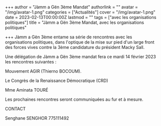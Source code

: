+++
author = "Jàmm a Gën 3ème Mandat"
authorlink = ""
avatar = "/img/avatar-1.png"
categories = ["Actualités"]
cover = "/img/avatar-1.png"
date = 2023-02-13T00:00:00Z
lastmod = ""
tags = ["avec les organisations politiques"]
title = "Jàmm a Gën 3ème Mandat, avec les organisations politiques"

+++
Jàmm a Gën 3ème entame sa série de rencontres avec les organisations politiques, dans l'optique de la mise sur pied d'un large front des forces vives contre la 3ème candidature du président Macky Sall.

Une délégation de Jàmm a Gën 3ème mandat fera ce mardi 14 février 2023 les rencontres suivantes :

Mouvement AGIR (Thierno BOCOUM).

Le Congrès de la Renaissance Démocratique (CRD)

Mme Aminata TOURÉ

Les prochaines rencontres seront communiquées au fur et à mesure.

CONTACT

Senghane SENGHOR 775111492